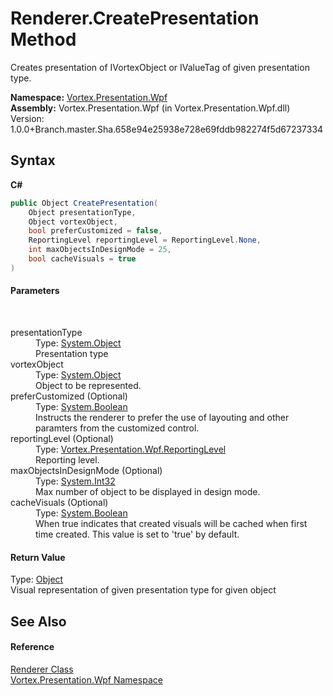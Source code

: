 # Renderer.CreatePresentation Method 
 

Creates presentation of IVortexObject or IValueTag of given presentation type.

**Namespace:**&nbsp;<a href="N_Vortex_Presentation_Wpf.md">Vortex.Presentation.Wpf</a><br />**Assembly:**&nbsp;Vortex.Presentation.Wpf (in Vortex.Presentation.Wpf.dll) Version: 1.0.0+Branch.master.Sha.658e94e25938e728e69fddb982274f5d67237334

## Syntax

**C#**<br />
``` C#
public Object CreatePresentation(
	Object presentationType,
	Object vortexObject,
	bool preferCustomized = false,
	ReportingLevel reportingLevel = ReportingLevel.None,
	int maxObjectsInDesignMode = 25,
	bool cacheVisuals = true
)
```


#### Parameters
&nbsp;<dl><dt>presentationType</dt><dd>Type: <a href="https://docs.microsoft.com/dotnet/api/system.object" target="_blank">System.Object</a><br />Presentation type</dd><dt>vortexObject</dt><dd>Type: <a href="https://docs.microsoft.com/dotnet/api/system.object" target="_blank">System.Object</a><br />Object to be represented.</dd><dt>preferCustomized (Optional)</dt><dd>Type: <a href="https://docs.microsoft.com/dotnet/api/system.boolean" target="_blank">System.Boolean</a><br />Instructs the renderer to prefer the use of layouting and other paramters from the customized control.</dd><dt>reportingLevel (Optional)</dt><dd>Type: <a href="T_Vortex_Presentation_Wpf_ReportingLevel.md">Vortex.Presentation.Wpf.ReportingLevel</a><br />Reporting level.</dd><dt>maxObjectsInDesignMode (Optional)</dt><dd>Type: <a href="https://docs.microsoft.com/dotnet/api/system.int32" target="_blank">System.Int32</a><br />Max number of object to be displayed in design mode.</dd><dt>cacheVisuals (Optional)</dt><dd>Type: <a href="https://docs.microsoft.com/dotnet/api/system.boolean" target="_blank">System.Boolean</a><br />When true indicates that created visuals will be cached when first time created. This value is set to 'true' by default.</dd></dl>

#### Return Value
Type: <a href="https://docs.microsoft.com/dotnet/api/system.object" target="_blank">Object</a><br />Visual representation of given presentation type for given object

## See Also


#### Reference
<a href="T_Vortex_Presentation_Wpf_Renderer.md">Renderer Class</a><br /><a href="N_Vortex_Presentation_Wpf.md">Vortex.Presentation.Wpf Namespace</a><br />
